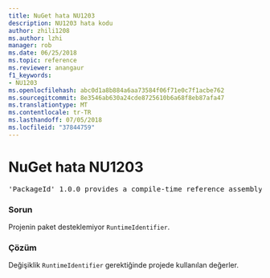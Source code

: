 ```yaml
---
title: NuGet hata NU1203
description: NU1203 hata kodu
author: zhili1208
ms.author: lzhi
manager: rob
ms.date: 06/25/2018
ms.topic: reference
ms.reviewer: anangaur
f1_keywords:
- NU1203
ms.openlocfilehash: abc0d1a8b884a6aa73584f06f71e0c7f1acbe762
ms.sourcegitcommit: 8e3546ab630a24cde8725610b6a68f8eb87afa47
ms.translationtype: MT
ms.contentlocale: tr-TR
ms.lasthandoff: 07/05/2018
ms.locfileid: "37844759"
---
```

# <a name="nuget-error-nu1203"></a>NuGet hata NU1203

<pre>'PackageId' 1.0.0 provides a compile-time reference assembly for 'Foo.dll' on 'TargetFramework', but there is no compatible run-time assembly.</pre>

### <a name="issue"></a>Sorun
Projenin paket desteklemiyor `RuntimeIdentifier`. 

### <a name="solution"></a>Çözüm
Değişiklik `RuntimeIdentifier` gerektiğinde projede kullanılan değerler.
